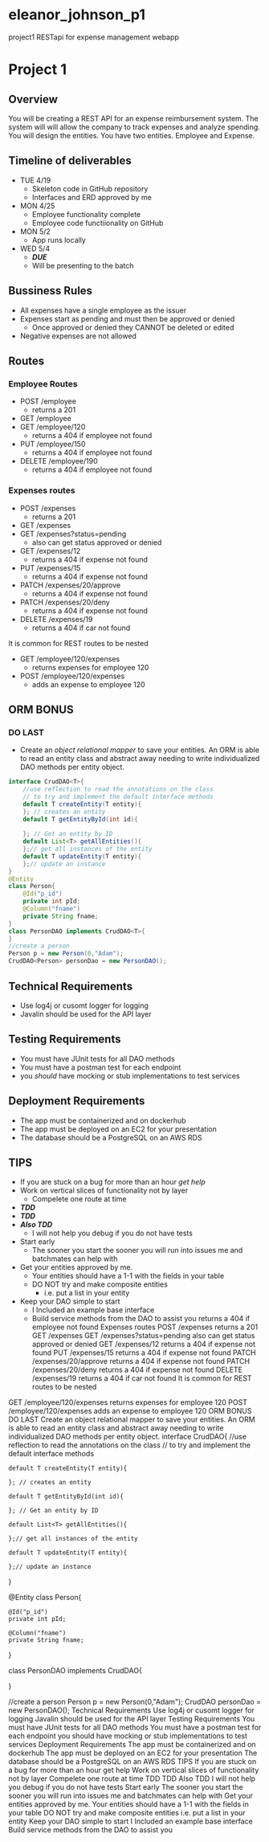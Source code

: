 # eleanor_johnson_p1
project1 RESTapi for expense management webapp

# Project 1

## Overview
You will be creating a REST API for an expense reimbursement system. The system will will allow the company to track expenses and analyze spending. You will design the entities. You have two entities. Employee and Expense.

## Timeline of deliverables
- TUE 4/19
  - Skeleton code in GitHub repository
  - Interfaces and ERD approved by me
- MON 4/25
  - Employee functionality complete
  - Employee code functiionality on GitHub
- MON 5/2
  - App runs locally
- WED 5/4
  - ***DUE***
  - Will be presenting to the batch

## Bussiness Rules
- All expenses have a single employee as the issuer
- Expenses start as pending and must then be approved or denied
  - Once approved or denied they CANNOT be deleted or edited
- Negative expenses are not allowed

## Routes

### Employee Routes
- POST /employee 
  - returns a 201
- GET /employee
- GET /employee/120
  - returns a 404 if employee not found
- PUT /employee/150
  - returns a 404 if employee not found
- DELETE /employee/190
  - returns a 404 if employee not found


### Expenses routes
- POST /expenses 
  - returns a 201
- GET /expenses
- GET /expenses?status=pending
  - also can get status approved or denied
- GET /expenses/12
  - returns a 404 if expense not found
- PUT /expenses/15
  - returns a 404 if expense not found
- PATCH /expenses/20/approve
  - returns a 404 if expense not found
- PATCH /expenses/20/deny
  - returns a 404 if expense not found
- DELETE /expenses/19
  - returns a 404 if car not found

It is common for REST routes to be nested 
- GET /employee/120/expenses
  - returns expenses for employee 120
- POST /employee/120/expenses
  - adds an expense to employee 120

## ORM BONUS
### DO LAST
- Create an *object relational mapper* to save your entities. An ORM is able to read an entity class and abstract away needing to write individualized DAO methods per entity object.
```java
interface CrudDAO<T>{
    //use reflection to read the annotations on the class
    // to try and implement the default interface methods
    default T createEntity(T entity){
    }; // creates an entity
    default T getEntityById(int id){
        
    }; // Get an entity by ID
    default List<T> getAllEntities(){
    };// get all instances of the entity
    default T updateEntity(T entity){
    };// update an instance 
}
@Entity
class Person{
    @Id("p_id")
    private int pId;
    @Column("fname")
    private String fname;
}
class PersonDAO implements CrudDAO<T>{  
}
//create a person
Person p = new Person(0,"Adam");
CrudDAO<Person> personDao = new PersonDAO();
```
## Technical Requirements
- Use log4j or cusomt logger for logging
- Javalin should be used for the API layer

## Testing Requirements
- You must have JUnit tests for all DAO methods
- You must have a postman test for each endpoint
- you *should* have mocking or stub implementations to test services

## Deployment Requirements
- The app must be containerized and on dockerhub
- The app must be deployed on an EC2 for your presentation
- The database should be a PostgreSQL on an AWS RDS

## TIPS
- If you are stuck on a bug for more than an hour *get help*
- Work on vertical slices of functionality not by layer
  - Compelete one route at time
- ***TDD***
- ***TDD***
- ***Also TDD***
  - I will not help you debug if you do not have tests
- Start early
  - The sooner you start the sooner you will run into issues me and batchmates can help with
- Get your entities approved by me.
  - Your entities should have a 1-1 with the fields in your table
  - DO NOT try and make composite entities
    - i.e. put a list in your entity
- Keep your DAO simple to start
  - I Included an example base interface
  - Build service methods from the DAO to assist you
returns a 404 if employee not found
Expenses routes
POST /expenses
returns a 201
GET /expenses
GET /expenses?status=pending
also can get status approved or denied
GET /expenses/12
returns a 404 if expense not found
PUT /expenses/15
returns a 404 if expense not found
PATCH /expenses/20/approve
returns a 404 if expense not found
PATCH /expenses/20/deny
returns a 404 if expense not found
DELETE /expenses/19
returns a 404 if car not found
It is common for REST routes to be nested

GET /employee/120/expenses
returns expenses for employee 120
POST /employee/120/expenses
adds an expense to employee 120
ORM BONUS
DO LAST
Create an object relational mapper to save your entities. An ORM is able to read an entity class and abstract away needing to write individualized DAO methods per entity object.
interface CrudDAO<T>{
    //use reflection to read the annotations on the class
    // to try and implement the default interface methods

    default T createEntity(T entity){

    }; // creates an entity

    default T getEntityById(int id){
        
    }; // Get an entity by ID

    default List<T> getAllEntities(){

    };// get all instances of the entity

    default T updateEntity(T entity){

    };// update an instance 
}

@Entity
class Person{

    @Id("p_id")
    private int pId;

    @Column("fname")
    private String fname;

}

class PersonDAO implements CrudDAO<T>{  

}

//create a person
Person p = new Person(0,"Adam");
CrudDAO<Person> personDao = new PersonDAO();
Technical Requirements
Use log4j or cusomt logger for logging
Javalin should be used for the API layer
Testing Requirements
You must have JUnit tests for all DAO methods
You must have a postman test for each endpoint
you should have mocking or stub implementations to test services
Deployment Requirements
The app must be containerized and on dockerhub
The app must be deployed on an EC2 for your presentation
The database should be a PostgreSQL on an AWS RDS
TIPS
If you are stuck on a bug for more than an hour get help
Work on vertical slices of functionality not by layer
Compelete one route at time
TDD
TDD
Also TDD
I will not help you debug if you do not have tests
Start early
The sooner you start the sooner you will run into issues me and batchmates can help with
Get your entities approved by me.
Your entities should have a 1-1 with the fields in your table
DO NOT try and make composite entities
i.e. put a list in your entity
Keep your DAO simple to start
I Included an example base interface
Build service methods from the DAO to assist you
